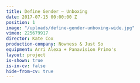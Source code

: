 ```yaml
---
title: Define Gender — Unboxing
date: 2017-07-15 00:00:00 Z
position: 1
image: "/uploads/define-gender-unboxing-wide.jpg"
vimeo: 225679917
director: Kate Cox
production-company: Nowness & Just So
equipment: Arri Alexa + Panavision Primo's
layout: project
is-shown: true
is-in-cv: false
hide-from-cv: true
---
```


